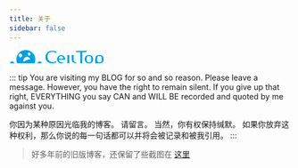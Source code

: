 ```yaml
---
title: 关于
sidebar: false
---
```


![LOGO](/assets/img/logo.png)

::: tip
You are visiting my BLOG for so and so reason.
Please leave a message.
However, you have the right to remain silent.
If you give up that right, EVERYTHING you say CAN and WILL BE recorded and quoted by me against you.

你因为某种原因光临我的博客。
请留言。
当然，你有权保持缄默。
如果你放弃这种权利，那么你说的每一句话都可以并将会被记录和被我引用。
:::

> 好多年前的旧版博客，还保留了些截图在 [这里](/ABOUT/history)

<style lang="stylus">
.vp-doc img[alt="LOGO"] {
    transform: translate(15px, 16px);
}
</style>